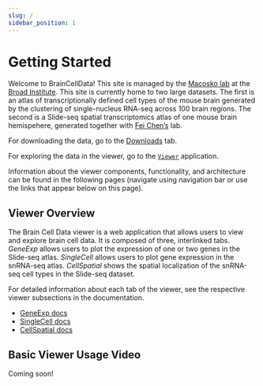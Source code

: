 ```yaml
---
slug: /
sidebar_position: 1
---
```


# Getting Started

Welcome to BrainCellData! This site is managed by the [Macosko
lab](https://macoskolab.com) at the [Broad
Institute](https://www.broadinstitute.org). This site is currently home to two
large datasets. The first is an atlas of transcriptionally defined cell types
of the mouse brain generated by the clustering of single-nucleus RNA-seq across
100 brain regions. The second is a Slide-seq spatial transcriptomics atlas of
one mouse brain hemispehere, generated together with [Fei
Chen’s](https://www.insitubiology.org) lab.

For downloading the data, go to the [Downloads](../downloads) tab.

For exploring the data in the viewer, go to the <a
href="https://www.braincelldata.org" target="_self">`Viewer`</a> application.

Information about the viewer components, functionality, and architecture can be
found in the following pages (navigate using navigation bar or use the links
that appear below on this page).

## Viewer Overview

The Brain Cell Data viewer is a web application that allows users to view and
explore brain cell data. It is composed of three, interlinked tabs. *GeneExp*
allows users to plot the expression of one or two genes in the Slide-seq atlas.
*SingleCell* allows users to plot gene expression in the snRNA-seq atlas.
*CellSpatial* shows the spatial localization of the snRNA-seq cell types in the
Slide-seq dataset.

For detailed information about each tab of the viewer, see the respective
viewer subsections in the documentation.

  - [GeneExp docs](../viewer/genexp)
  - [SingleCell docs](../viewer/singlecell)
  - [CellSpatial docs](../viewer/cellspatial)

## Basic Viewer Usage Video

Coming soon!
<!-- <iframe width="560" height="315" src="" title="YouTube video player" frameborder="0" allow="accelerometer; autoplay; clipboard-write; encrypted-media; gyroscope; picture-in-picture; web-share" allowfullscreen></iframe>
-->
